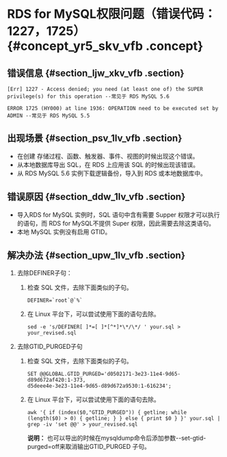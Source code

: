 # RDS for MySQL权限问题（错误代码：1227，1725） {#concept_yr5_skv_vfb .concept}

## 错误信息 {#section_ljw_xkv_vfb .section}

```
[Err] 1227 - Access denied; you need (at least one of) the SUPER privilege(s) for this operation --常见于 RDS MySQL 5.6

ERROR 1725 (HY000) at line 1936: OPERATION need to be executed set by ADMIN --常见于 RDS MySQL 5.5
```

## 出现场景 {#section_psv_1lv_vfb .section}

-   在创建 存储过程、函数、触发器、事件、视图的时候出现这个错误。
-   从本地数据库导出 SQL，在 RDS 上应用该 SQL 的时候出现该错误。
-   从 RDS MySQL 5.6 实例下载逻辑备份，导入到 RDS 或本地数据库中。

## 错误原因 {#section_ddw_1lv_vfb .section}

-   导入RDS for MySQL 实例时，SQL 语句中含有需要 Supper 权限才可以执行的语句，而 RDS for MySQL不提供 Super 权限，因此需要去除这类语句。
-   本地 MySQL 实例没有启用 GTID。

## 解决办法 {#section_upw_1lv_vfb .section}

1.  去除DEFINER子句：
    1.  检查 SQL 文件，去除下面类似的子句。

        ```
        DEFINER=`root`@`%` 
        ```

    2.  在 Linux 平台下，可以尝试使用下面的语句去除。

        ```
        sed -e 's/DEFINER[ ]*=[ ]*[^*]*\*/\*/ ' your.sql > your_revised.sql
        ```

2.  去除GTID\_PURGED子句
    1.  检查 SQL 文件，去除下面类似的子句。

        ```
        SET @@GLOBAL.GTID_PURGED='d0502171-3e23-11e4-9d65-d89d672af420:1-373,
        d5deee4e-3e23-11e4-9d65-d89d672a9530:1-616234';
        ```

    2.  在 Linux 平台下，可以尝试使用下面的语句去除。

        ```
        awk '{ if (index($0,"GTID_PURGED")) { getline; while (length($0) > 0) { getline; } } else { print $0 } }' your.sql | grep -iv 'set @@' > your_revised.sql
        ```

        **说明：** 也可以导出的时候在mysqldump命令后添加参数--set-gtid-purged=off来取消输出GTID\_PURGED 子句。


